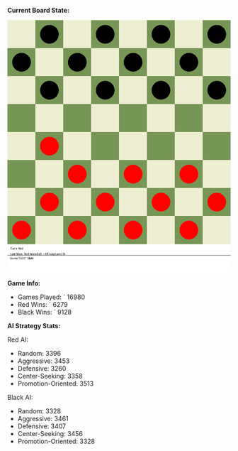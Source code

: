 
**Current Board State:**  
<!-- START_GIF -->
![Checkers Game](./checkers_game.gif)
<!-- END_GIF -->

**Game Info:**  
- Games Played: `<!-- GAMES_PLAYED --> 16980
- Red Wins: `<!-- RED_WINS --> 6279
- Black Wins: `<!-- BLACK_WINS --> 9128

<!-- AI_STATS -->
**AI Strategy Stats:**

Red AI:
- Random: 3396
- Aggressive: 3453
- Defensive: 3260
- Center-Seeking: 3358
- Promotion-Oriented: 3513

Black AI:
- Random: 3328
- Aggressive: 3461
- Defensive: 3407
- Center-Seeking: 3456
- Promotion-Oriented: 3328
